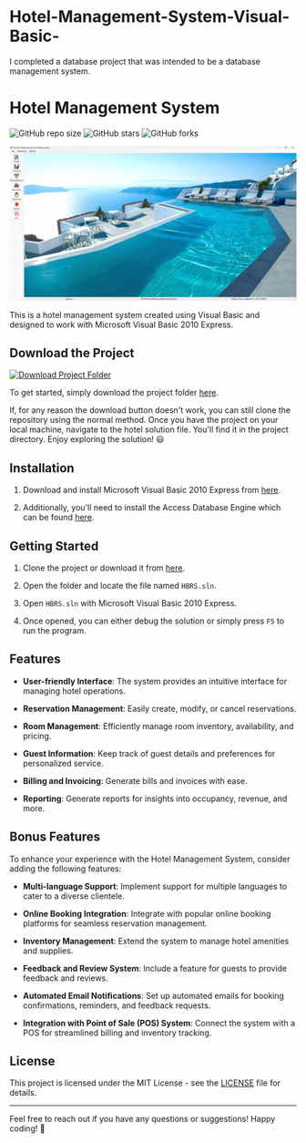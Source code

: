 # Hotel-Management-System-Visual-Basic-
I completed a database project that was intended to be a database management system.
# Hotel Management System

![GitHub repo size](https://img.shields.io/github/repo-size/yourusername/hotel-management-system)
![GitHub stars](https://img.shields.io/github/stars/yourusername/hotel-management-system)
![GitHub forks](https://img.shields.io/github/forks/yourusername/hotel-management-system)

![Screenshot](https://raw.githubusercontent.com/kibexd/Hotel-Management-System-Visual-Basic-/main/Screenshot%202023-09-15%20210007.png)

This is a hotel management system created using Visual Basic and designed to work with Microsoft Visual Basic 2010 Express.

## Download the Project

[![Download Project Folder](https://raw.githubusercontent.com/kibexd/Hotel-Management-System-Visual-Basic-/main/image_processing20210903-12211-10oa6cw.gif)](https://github.com/kibexd/Hotel-Management-System-Visual-Basic-/archive/refs/heads/main.zip)

To get started, simply download the project folder [here](https://github.com/kibexd/Hotel-Management-System-Visual-Basic-/archive/refs/heads/main.zip).

If, for any reason the download button doesn't work, you can still clone the repository using the normal method. Once you have the project on your local machine, navigate to the hotel solution file. You'll find it in the project directory. Enjoy exploring the solution! :smiley:

## Installation

1. Download and install Microsoft Visual Basic 2010 Express from [here](https://s3.amazonaws.com/cspublic/setup/VBExpress.exe).

2. Additionally, you'll need to install the Access Database Engine which can be found [here](https://www.microsoft.com/en-us/download/confirmation.aspx?id=13255).

## Getting Started

1. Clone the project or download it from [here](https://github.com/yourusername/hotel-management-system).

2. Open the folder and locate the file named `HBRS.sln`.

3. Open `HBRS.sln` with Microsoft Visual Basic 2010 Express.

4. Once opened, you can either debug the solution or simply press `F5` to run the program.

## Features

- **User-friendly Interface**: The system provides an intuitive interface for managing hotel operations.

- **Reservation Management**: Easily create, modify, or cancel reservations.

- **Room Management**: Efficiently manage room inventory, availability, and pricing.

- **Guest Information**: Keep track of guest details and preferences for personalized service.

- **Billing and Invoicing**: Generate bills and invoices with ease.

- **Reporting**: Generate reports for insights into occupancy, revenue, and more.

## Bonus Features

To enhance your experience with the Hotel Management System, consider adding the following features:

- **Multi-language Support**: Implement support for multiple languages to cater to a diverse clientele.

- **Online Booking Integration**: Integrate with popular online booking platforms for seamless reservation management.

- **Inventory Management**: Extend the system to manage hotel amenities and supplies.

- **Feedback and Review System**: Include a feature for guests to provide feedback and reviews.

- **Automated Email Notifications**: Set up automated emails for booking confirmations, reminders, and feedback requests.

- **Integration with Point of Sale (POS) System**: Connect the system with a POS for streamlined billing and inventory tracking.


## License

This project is licensed under the MIT License - see the [LICENSE](LICENSE) file for details.

---

Feel free to reach out if you have any questions or suggestions! Happy coding! 🚀
